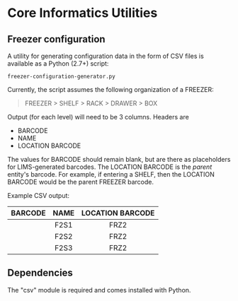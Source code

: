 # Core Informatics Utilities

## Freezer configuration
A utility for generating configuration data in the form of CSV files is available as a Python (2.7+) script:

`freezer-configuration-generator.py`

Currently, the script assumes the following organization of a FREEZER:

> FREEZER > SHELF > RACK > DRAWER > BOX

Output (for each level) will need to be 3 columns. Headers are
 - BARCODE
 - NAME
 - LOCATION BARCODE

The values for BARCODE should remain blank, but are there as placeholders for LIMS-generated barcodes. The LOCATION BARCODE is the *parent* entity's barcode. For example, if entering a SHELF, then the LOCATION BARCODE would be
the parent FREEZER barcode.

Example CSV output:

| BARCODE | NAME | LOCATION BARCODE |
| --- | :---: | :---: |
|  | F2S1 | FRZ2 |
|  | F2S2 | FRZ2 |
|  | F2S3 | FRZ2 |

## Dependencies
The "csv" module is required and comes installed with Python.
